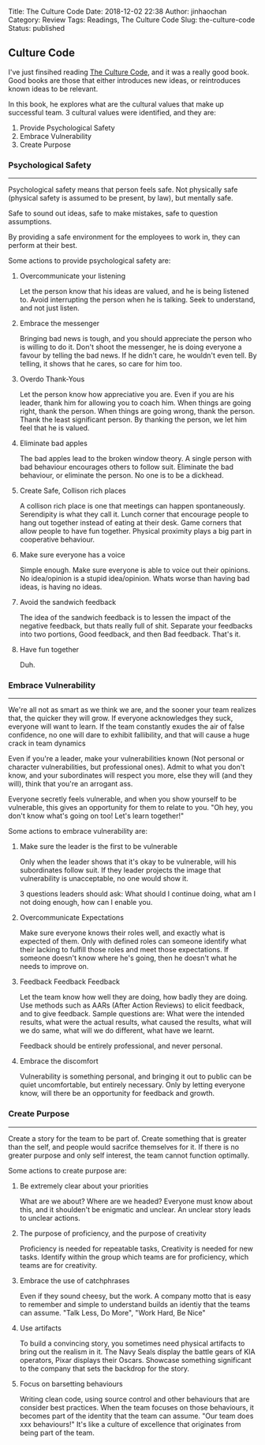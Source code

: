 Title: The Culture Code
Date: 2018-12-02 22:38
Author: jinhaochan
Category: Review
Tags: Readings, The Culture Code
Slug: the-culture-code
Status: published

Culture Code
------------

I've just finsihed reading [The Culture Code](https://www.amazon.com/Culture-Code-Secrets-Highly-Successful/dp/0525492461), and it was a really good book. Good books are those that either introduces new ideas, or reintroduces known ideas to be relevant.

In this book, he explores what are the cultural values that make up successful team. 3 cultural values were identified, and they are:

1.  Provide Psychological Safety
2.  Embrace Vulnerability
3.  Create Purpose

### Psychological Safety

------------------------------------------------------------------------

Psychological safety means that person feels safe. Not physically safe (physical safety is assumed to be present, by law), but mentally safe.

Safe to sound out ideas, safe to make mistakes, safe to question assumptions.

By providing a safe environment for the employees to work in, they can perform at their best.

Some actions to provide psychological safety are:

1.  Overcommunicate your listening

    Let the person know that his ideas are valued, and he is being listened to. Avoid interrupting the person when he is talking. Seek to understand, and not just listen.

2.  Embrace the messenger

    Bringing bad news is tough, and you should appreciate the person who is willing to do it. Don't shoot the messenger, he is doing everyone a favour by telling the bad news. If he didn't care, he wouldn't even tell. By telling, it shows that he cares, so care for him too.

3.  Overdo Thank-Yous

    Let the person know how appreciative you are. Even if you are his leader, thank him for allowing you to coach him. When things are going right, thank the person. When things are going wrong, thank the person. Thank the least significant person. By thanking the person, we let him feel that he is valued.

4.  Eliminate bad apples

    The bad apples lead to the broken window theory. A single person with bad behaviour encourages others to follow suit. Eliminate the bad behaviour, or eliminate the person. No one is to be a dickhead.

5.  Create Safe, Collison rich places

    A collison rich place is one that meetings can happen spontaneously. Serendipity is what they call it. Lunch corner that encourage people to hang out together instead of eating at their desk. Game corners that allow people to have fun together. Physical proximity plays a big part in cooperative behaviour.

6.  Make sure everyone has a voice

    Simple enough. Make sure everyone is able to voice out their opinions. No idea/opinion is a stupid idea/opinion. Whats worse than having bad ideas, is having no ideas.

7.  Avoid the sandwich feedback

    The idea of the sandwich feedback is to lessen the impact of the negative feedback, but thats really full of shit. Separate your feedbacks into two portions, Good feedback, and then Bad feedback. That's it.

8.  Have fun together

    Duh.

### Embrace Vulnerability

------------------------------------------------------------------------

We're all not as smart as we think we are, and the sooner your team realizes that, the quicker they will grow. If everyone acknowledges they suck, everyone will want to learn. If the team constantly exudes the air of false confidence, no one will dare to exhibit fallibility, and that will cause a huge crack in team dynamics

Even if you're a leader, make your vulnerabilities known (Not personal or character vulnerabilities, but professional ones). Admit to what you don't know, and your subordinates will respect you more, else they will (and they will), think that you're an arrogant ass.

Everyone secretly feels vulnerable, and when you show yourself to be vulnerable, this gives an opportunity for them to relate to you. "Oh hey, you don't know what's going on too! Let's learn together!"

Some actions to embrace vulnerability are:

1.  Make sure the leader is the first to be vulnerable

    Only when the leader shows that it's okay to be vulnerable, will his subordinates follow suit. If they leader projects the image that vulnerability is unacceptable, no one would show it.

    3 questions leaders should ask: What should I continue doing, what am I not doing enough, how can I enable you.

2.  Overcommunicate Expectations

    Make sure everyone knows their roles well, and exactly what is expected of them. Only with defined roles can someone identify what their lacking to fulfill those roles and meet those expectations. If someone doesn't know where he's going, then he doesn't what he needs to improve on.

3.  Feedback Feedback Feedback

    Let the team know how well they are doing, how badly they are doing. Use methods such as AARs (After Action Reviews) to elicit feedback, and to give feedback. Sample questions are: What were the intended results, what were the actual results, what caused the results, what will we do same, what will we do different, what have we learnt.

    Feedback should be entirely professional, and never personal.

4.  Embrace the discomfort

    Vulnerability is something personal, and bringing it out to public can be quiet uncomfortable, but entirely necessary. Only by letting everyone know, will there be an opportunity for feedback and growth.

### Create Purpose

------------------------------------------------------------------------

Create a story for the team to be part of. Create something that is greater than the self, and people would sacrifce themselves for it. If there is no greater purpose and only self interest, the team cannot function optimally.

Some actions to create purpose are:

1.  Be extremely clear about your priorities

    What are we about? Where are we headed? Everyone must know about this, and it shoulden't be enigmatic and unclear. An unclear story leads to unclear actions.

2.  The purpose of proficiency, and the purpose of creativity

    Proficiency is needed for repeatable tasks, Creativity is needed for new tasks. Identify within the group which teams are for proficiency, which teams are for creativity.

3.  Embrace the use of catchphrases

    Even if they sound cheesy, but the work. A company motto that is easy to remember and simple to understand builds an identiy that the teams can assume. "Talk Less, Do More", "Work Hard, Be Nice"

4.  Use artifacts

    To build a convincing story, you sometimes need physical artifacts to bring out the realism in it. The Navy Seals display the battle gears of KIA operators, Pixar displays their Oscars. Showcase something significant to the company that sets the backdrop for the story.

5.  Focus on barsetting behaviours

    Writing clean code, using source control and other behaviours that are consider best practices. When the team focuses on those behaviours, it becomes part of the identity that the team can assume. "Our team does xxx behaviours!" It's like a culture of excellence that originates from being part of the team.


